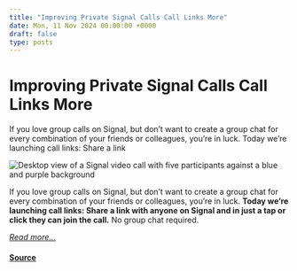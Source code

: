 ```yaml
---
title: "Improving Private Signal Calls Call Links More"
date: Mon, 11 Nov 2024 00:00:00 +0000
draft: false
type: posts
---
```

# Improving Private Signal Calls Call Links More





 If you love group calls on Signal, but don’t want to create a group chat for every combination of your friends or colleagues, you’re in luck. Today we’re launching call links: Share a link

![Desktop view of a Signal video call with five participants against a blue and purple background](/blog/images/call-links-header.png)

If you love group calls on Signal, but don’t want to create a group chat for every combination of your friends or colleagues, you’re in luck. **Today we’re launching call links: Share a link with anyone on Signal and in just a tap or click they can join the call.** No group chat required.

[_Read more..._](https://signal.org/blog/call-links/)

#### [Source](https://signal.org/blog/call-links/)

